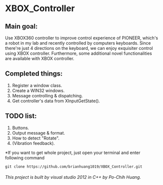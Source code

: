 # XBOX_Controller

## Main goal: 
  Use XBOX360 controller to improve control experience of PIONEER, which's a robot in my lab and recently controlled by           computers keyboards. Since there're just 4 directions on the keyboard, we can enjoy exquisiter control using XBOX               controller. Furthermore, some additional novel functionalities are available with XBOX controller.

## Completed things:
  1. Register a window class.
  2. Create a WIN32 windows.
  3. Message controlling & dispatching.
  4. Get controller's data from XInputGetState().

## TODO list:
  1. Buttons.
  2. Output message & format.
  3. How to detect "Rotate".
  4. (Vibration feedback).

*If you want to get whole project, just open your terminal and enter following command
```git
git clone https://github.com/brianhuang1019/XBOX_Controller.git
```

###### This project is built by visual studio 2012 in C++ by Po-Chih Huang.
